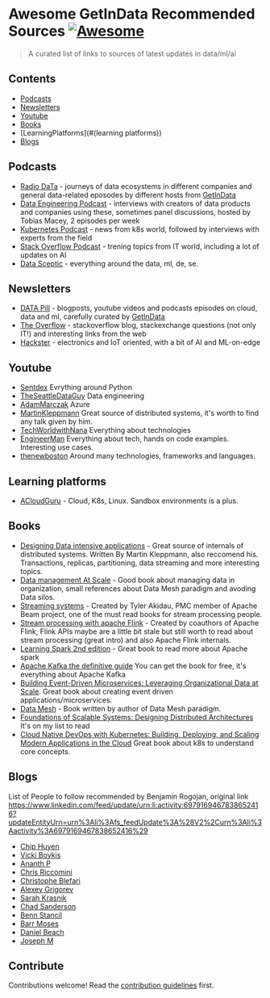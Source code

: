 # Awesome GetInData Recommended Sources [![Awesome](https://awesome.re/badge.svg)](https://awesome.re)

> A curated list of links to sources of latest updates in data/ml/ai


## Contents

- [Podcasts](#podcasts)
- [Newsletters](#newsletters)
- [Youtube](#youtube)
- [Books](#books)
- [LearningPlatforms](#(learning platforms))
- [Blogs](#blogs)


## Podcasts

- [Radio DaTa](https://shows.acast.com/radio-data) - journeys of data ecosystems in different companies and general data-related eposodes by different hosts from [GetInData](https://getindata.com)
- [Data Engineering Podcast](https://www.dataengineeringpodcast.com/) - interviews with creators of data products and companies using these, sometimes panel discussions, hosted by Tobias Macey, 2 episodes per week
- [Kubernetes Podcast](https://kubernetespodcast.com/) - news from k8s world, followed by interviews with experts from the field
- [Stack Overflow Podcast](https://stackoverflow.blog/podcast/) - trening topics from IT world, including a lot of updates on AI
- [Data Sceptic](https://open.spotify.com/show/1BZN7H3ikovSejhwQTzNm4) - everything around the data, ml, de, se.

## Newsletters

- [DATA Pill](https://datapill.tech/) - blogposts, youtube videos and podcasts episodes on cloud, data and ml, carefully curated by [GetInData](https://getindata.com)
- [The Overflow](https://stackoverflow.blog/newsletter/) - stackoverflow blog, stackexchange questions (not only IT!) and interesting links from the web
- [Hackster](https://www.hackster.io/newsletter/sign_up) - electronics and IoT oriented, with a bit of AI and ML-on-edge

## Youtube
- [Sentdex](https://www.youtube.com/channel/UCfzlCWGWYyIQ0aLC5w48gBQ) Evrything around Python
- [TheSeattleDataGuy](https://www.youtube.com/c/SeattleDataGuy?app=desktop) Data engineering
- [AdamMarczak](https://www.youtube.com/c/Azure4Everyone) Azure
- [MartinKleppmann](https://www.youtube.com/channel/UClB4KPy5LkJj1t3SgYVtMOQ) Great source of distributed systems, it's worth to find any talk given by him.
- [TechWorldwithNana](https://www.youtube.com/c/TechWorldwithNana) Everything about technologies
- [EngineerMan](https://www.youtube.com/c/EngineerMan) Everything about tech, hands on code examples. Interesting use cases.
- [thenewboston](https://www.youtube.com/user/thenewboston) Around many technologies, frameworks and languages.


## Learning platforms
- [ACloudGuru](https://acloudguru.com/) - Cloud, K8s, Linux. Sandbox environments is a plus.

## Books
- [Designing Data intensive applications](https://www.amazon.pl/Designing-Data-Intensive-Applications-Reliable-Maintainable/dp/1449373321) - Great source of internals of distributed systems. Written By Martin Kleppmann, also reccomend his. Transactions, replicas, partitioning, data streaming and more interesting topics.
- [Data management At Scale](https://www.amazon.pl/Data-Management-Scale-Enterprise-Architecture/dp/149205478X) - Good book about managing data in organization, small references about Data Mesh paradigm and avoding Data silos.
- [Streaming systems](https://www.amazon.pl/Streaming-Systems-Where-Large-Scale-Processing/dp/1491983876) - Created by Tyler Akidau, PMC member of Apache Beam project, one of the must read books for stream processing people.
- [Stream processing with apache Flink](https://www.amazon.pl/Stream-Processing-Apache-Flink-Implementation/dp/149197429X) - Created by coauthors of Apache Flink, Flink APIs maybe are a little bit stale but still worth to read about stream processing (great intro) and also Apache Flink internals.
- [Learning Spark 2nd edition](https://www.amazon.pl/Learning-Spark-Lightning-fast-Data-Analytics/dp/1492050040) - Great book to read more about Apache spark
- [Apache Kafka the definitive guide](https://www.confluent.io/resources/kafka-the-definitive-guide-v2/) You can get the book for free, it's everything about Apache Kafka
- [Building Event-Driven Microservices: Leveraging Organizational Data at Scale](https://www.amazon.pl/Building-Event-Driven-Microservices-Leveraging-Organizational/dp/1492057894). Great book about creating event driven applications/microservices.
- [Data Mesh](https://www.amazon.pl/Data-Mesh-Delivering-Data-Driven-Value/dp/1492092398) - Book written by author of Data Mesh paradigm. 
- [Foundations of Scalable Systems: Designing Distributed Architectures](https://www.amazon.pl/Foundations-Scalable-Systems-Distributed-Architectures/dp/1098106067) It's on my list to read
- [Cloud Native DevOps with Kubernetes: Building, Deploying, and Scaling Modern Applications in the Cloud](https://www.amazon.pl/Cloud-Native-DevOps-Kubernetes-Applications/dp/1098116828) Great book about k8s to understand core concepts.

## Blogs
List of People to follow recommended by Benjamin Rogojan, original link https://www.linkedin.com/feed/update/urn:li:activity:6979169467838652416?updateEntityUrn=urn%3Ali%3Afs_feedUpdate%3A%28V2%2Curn%3Ali%3Aactivity%3A6979169467838652416%29

- [Chip Huyen](https://huyenchip.com/blog/)
- [Vicki Boykis](https://vickiboykis.com/)
- [Ananth P](https://www.dataengineeringweekly.com/)
- [Chris Riccomini](https://cnr.sh/essays/)
- [Christophe Blefari](https://www.blef.fr/author/christopheblefari/)
- [Alexey Grigorev](https://datatalks.club/)
- [Sarah Krasnik](https://sarahsnewsletter.substack.com/)
- [Chad Sanderson](https://dataproducts.substack.com/)
- [Benn Stancil](https://benn.substack.com/)
- [Barr Moses](https://barrmoses.medium.com/)
- [Daniel Beach](https://www.confessionsofadataguy.com/)
- [Joseph M](https://www.startdataengineering.com/)

## Contribute

Contributions welcome! Read the [contribution guidelines](contributing.md) first.
